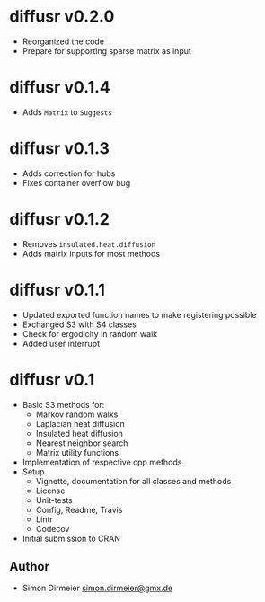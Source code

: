 # diffusr v0.2.0

* Reorganized the code
* Prepare for supporting sparse matrix as input

# diffusr v0.1.4

* Adds `Matrix` to `Suggests`

# diffusr v0.1.3

* Adds correction for hubs
* Fixes container overflow bug

# diffusr v0.1.2

* Removes `insulated.heat.diffusion`
* Adds matrix inputs for most methods

# diffusr v0.1.1

* Updated exported function names to make registering possible
* Exchanged S3 with S4 classes
* Check for ergodicity in random walk
* Added user interrupt

# diffusr v0.1

* Basic S3 methods for:
	* Markov random walks
	* Laplacian heat diffusion
	* Insulated heat diffusion
	* Nearest neighbor search
	* Matrix utility functions
* Implementation of respective cpp methods
* Setup
	* Vignette, documentation for all classes and methods
	* License
	* Unit-tests
	* Config, Readme, Travis
	* Lintr
	* Codecov
* Initial submission to CRAN

## Author

* Simon Dirmeier <a href="mailto:simon.dirmeier@gmx.de">simon.dirmeier@gmx.de</a>
